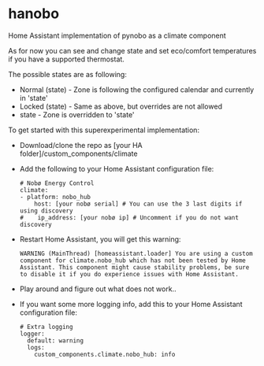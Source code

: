 # hanobo
Home Assistant implementation of pynobo as a climate component

As for now you can see and change state and set eco/comfort temperatures if you have a supported thermostat.

The possible states are as following:
* Normal (state) - Zone is following the configured calendar and currently in 'state'
* Locked (state) - Same as above, but overrides are not allowed
* state - Zone is overridden to 'state'

To get started with this superexperimental implementation:

* Download/clone the repo as [your HA folder]/custom_components/climate
* Add the following to your Home Assistant configuration file:

      # Nobø Energy Control
      climate: 
      - platform: nobo_hub
          host: [your nobø serial] # You can use the 3 last digits if using discovery
      #    ip_address: [your nobø ip] # Uncomment if you do not want discovery

* Restart Home Assistant, you will get this warning:

      WARNING (MainThread) [homeassistant.loader] You are using a custom component for climate.nobo_hub which has not been tested by Home Assistant. This component might cause stability problems, be sure to disable it if you do experience issues with Home Assistant.

* Play around and figure out what does not work..

* If you want some more logging info, add this to your Home Assistant configuration file:

      # Extra logging
      logger:
        default: warning
        logs:
          custom_components.climate.nobo_hub: info